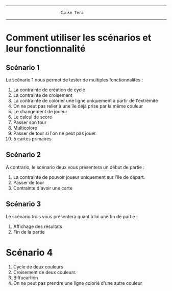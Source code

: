 ------------------------------------------------------------------
                            Cinke Tera
------------------------------------------------------------------

# Comment utiliser les scénarios et leur fonctionnalité

## Scénario 1

Le scénario 1 nous permet de tester de multiples fonctionnalités :
1. La contrainte de création de cycle
2. La contrainte de croisement
3. La contrainte de colorier une ligne uniquement à partir de l'extrémité
5. On ne peut pas relier à une île déjà prise par la même couleur
6. Le changement de joueur
7. Le calcul de score
8. Passer son tour
9. Multicolore
2. Passer de tour si l'on ne peut pas jouer.
10. 5 cartes primaires

## Scénario 2

A contrario, le scénario deux vous présentera un début de partie :

1. La contrainte de pouvoir joueur uniquement sur l'île de départ.
2. Passer de tour
3. Contrainte d'avoir une carte

## Scénario 3

Le scénario trois vous présentera quant à lui une fin de partie :

1. Affichage des résultats
2. Fin de la partie

# Scénario 4

1. Cycle de deux couleurs
2. Croisement de deux couleurs
3. Biffucartion
4. On ne peut pas prendre une ligne colorié d'une autre couleur
